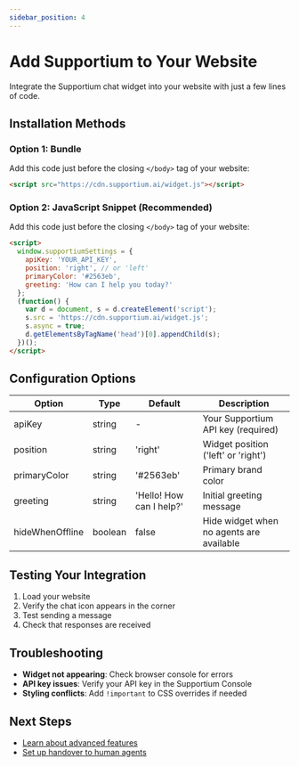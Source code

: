 ```yaml
---
sidebar_position: 4
---
```


# Add Supportium to Your Website

Integrate the Supportium chat widget into your website with just a few lines of code.

## Installation Methods

### Option 1: Bundle

Add this code just before the closing `</body>` tag of your website:

```html
<script src="https://cdn.supportium.ai/widget.js"></script>
```


### Option 2: JavaScript Snippet (Recommended)

Add this code just before the closing `</body>` tag of your website:

```html
<script>
  window.supportiumSettings = {
    apiKey: 'YOUR_API_KEY',
    position: 'right', // or 'left'
    primaryColor: '#2563eb',
    greeting: 'How can I help you today?'
  };
  (function() {
    var d = document, s = d.createElement('script');
    s.src = 'https://cdn.supportium.ai/widget.js';
    s.async = true;
    d.getElementsByTagName('head')[0].appendChild(s);
  })();
</script>
```


## Configuration Options

| Option | Type | Default | Description |
|--------|------|---------|-------------|
| apiKey | string | - | Your Supportium API key (required) |
| position | string | 'right' | Widget position ('left' or 'right') |
| primaryColor | string | '#2563eb' | Primary brand color |
| greeting | string | 'Hello! How can I help?' | Initial greeting message |
| hideWhenOffline | boolean | false | Hide widget when no agents are available |

## Testing Your Integration

1. Load your website
2. Verify the chat icon appears in the corner
3. Test sending a message
4. Check that responses are received

## Troubleshooting

- **Widget not appearing**: Check browser console for errors
- **API key issues**: Verify your API key in the Supportium Console
- **Styling conflicts**: Add `!important` to CSS overrides if needed

## Next Steps

- [Learn about advanced features](../features/)
- [Set up handover to human agents](../features/handover)
